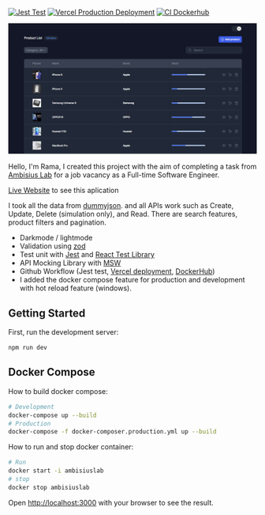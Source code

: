 [![Jest Test](https://github.com/Aezo27/25bde812-955d-4a61-8c86-b13f357e563d/actions/workflows/testing.yml/badge.svg)](https://github.com/Aezo27/25bde812-955d-4a61-8c86-b13f357e563d/actions/workflows/testing.yml) [![Vercel Production Deployment](https://github.com/Aezo27/25bde812-955d-4a61-8c86-b13f357e563d/actions/workflows/varcel.yml/badge.svg)](https://github.com/Aezo27/25bde812-955d-4a61-8c86-b13f357e563d/actions/workflows/varcel.yml) [![CI Dockerhub](https://github.com/Aezo27/25bde812-955d-4a61-8c86-b13f357e563d/actions/workflows/docker.yml/badge.svg)](https://github.com/Aezo27/25bde812-955d-4a61-8c86-b13f357e563d/actions/workflows/docker.yml)

![My Remote Image](https://github.com/Aezo27/25bde812-955d-4a61-8c86-b13f357e563d/blob/03e6fb9c4b93f5261339bc19ccf6299841ce3e63/public/thumb.png)

Hello, I'm Rama, I created this project with the aim of completing a task from [Ambisius Lab](https://www.ambisius.com/) for a job vacancy as a Full-time Software Engineer.

[Live Website](https://dummyjson-product-daahboard.vercel.app/) to see this aplication

I took all the data from [dummyjson](https://dummyjson.com/docs/products). and all APIs work such as Create, Update, Delete (simulation only), and Read.
There are search features, product filters and pagination.

* Darkmode / lightmode
* Validation using [zod](https://zod.dev/)
* Test unit with [Jest](jestjs.io) and [React Test Library](https://testing-library.com/)
* API Mocking Library with [MSW](https://mswjs.io/)
* Github Workflow (Jest test, [Vercel deployment](https://vercel.com/), [DockerHub](https://hub.docker.com/))
* I added the docker compose feature for production and development with hot reload feature (windows).


## Getting Started

First, run the development server:

```bash
npm run dev
```

## Docker Compose

How to build docker compose:

```bash
# Development
docker-compose up --build
# Production
docker-compose -f docker-composer.production.yml up --build
```

How to run and stop docker container:

```bash
# Run
docker start -i ambisiuslab
# stop
docker stop ambisiuslab
```

Open [http://localhost:3000](http://localhost:3000) with your browser to see the result.